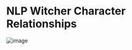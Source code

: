 # NLP Witcher Character Relationships
 
![image](https://user-images.githubusercontent.com/81212794/177940674-c90b4196-50d9-4061-8835-4d752468070e.png)